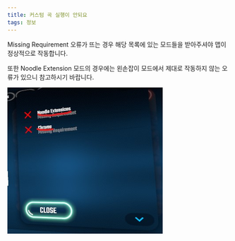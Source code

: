 ```yaml
---
title: 커스텀 곡 실행이 안되요
tags: 정보
---
```


Missing Requirement 오류가 뜨는 경우 해당 목록에 있는 모드들을 받아주셔야 맵이 정상적으로 작동합니다.

또한 Noodle Extension 모드의 경우에는 왼손잡이 모드에서 제대로 작동하지 않는 오류가 있으니 참고하시기 바랍니다.

![](/img/information/13.png)